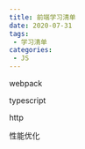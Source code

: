 ```yaml
---
title: 前端学习清单
date: 2020-07-31
tags:
 - 学习清单
categories: 
 - JS
---
```


webpack

typescript

http

性能优化

